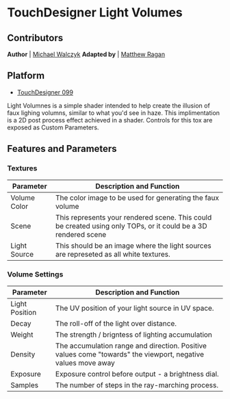 # TouchDesigner Light Volumes

## Contributors 
**Author**  | [Michael Walczyk](http://www.michaelwalczyk.com)
**Adapted by** |  [Matthew Ragan](https://matthewragan.com)

## Platform
* [TouchDesigner 099](https://www.derivative.ca/099/Downloads/)

Light Volumnes is a simple shader intended to help create the illusion of faux lighing volumns, similar to what you'd see in haze. This implimentation is a 2D post process effect achieved in a shader. Controls for this tox are exposed as Custom Parameters.

## Features and Parameters
### Textures
Parameter | Description and Function
---|---
Volume Color | The color image to be used for generating the faux volume
Scene | This represents your rendered scene. This could be created using only TOPs, or it could be a 3D rendered scene  
Light Source | This should be an image where the light sources are represeted as all white textures.
### Volume Settings
Parameter | Description and Function
---|---
Light Position | The UV position of your light source in UV space. 
Decay | The roll-off of the light over distance.
Weight | The strength / brigntess of lighting accumulation 
Density | The accumulation range and direction. Positive values come "towards" the viewport, negative values move away
Exposure | Exposure control before output - a brightness dial. 
Samples | The number of steps in the ray-marching process. 